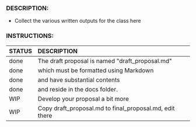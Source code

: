 ### DESCRIPTION:
- Collect the various written outputs for the class here

### INSTRUCTIONS:

| STATUS | DESCRIPTION                                             |
| :----- | :------------------------------------------------------ |
| done   | The draft proposal is named "draft_proposal.md"         |
| done   | which must be formatted using Markdown                  |
| done   | and have substantial contents                           |
| done   | and reside in the docs folder.                          |
| WIP    | Develop your proposal a bit more                        |
| WIP    | Copy draft_proposal.md to final_proposal.md, edit there |
